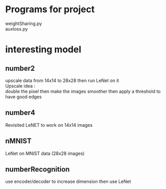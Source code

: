 # Programs for project
weightSharing.py  
auxloss.py

# interesting model
## number2
upscale data from 14x14 to 28x28
then run LeNet on it  
Upscale idea :  
double the pixel then make the images smoother then apply a threshold to have good edges

## number4
Revisited LeNET to work on 14x14 images

## nMNIST
LeNet on MNIST data (28x28 images)

## numberRecognition
use encoder/decoder to increase dimension
then use LeNet
